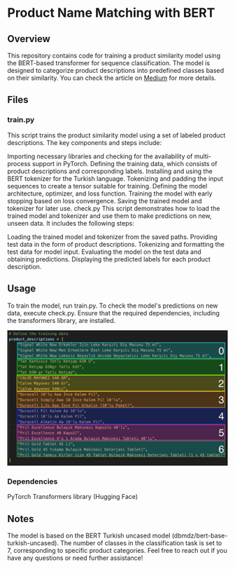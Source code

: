 # Product Name Matching with BERT

## Overview

This repository contains code for training a product similarity model using the BERT-based transformer for sequence classification. The model is designed to categorize product descriptions into predefined classes based on their similarity. You can check the article on [Medium](#https://medium.com/@tufekcisencer/dead-simple-product-name-matching-with-nlp-f55c3ce4dcce) for more details.

## Files

### train.py

This script trains the product similarity model using a set of labeled product descriptions. The key components and steps include:

Importing necessary libraries and checking for the availability of multi-process support in PyTorch.
Defining the training data, which consists of product descriptions and corresponding labels.
Installing and using the BERT tokenizer for the Turkish language.
Tokenizing and padding the input sequences to create a tensor suitable for training.
Defining the model architecture, optimizer, and loss function.
Training the model with early stopping based on loss convergence.
Saving the trained model and tokenizer for later use.
check.py
This script demonstrates how to load the trained model and tokenizer and use them to make predictions on new, unseen data. It includes the following steps:

Loading the trained model and tokenizer from the saved paths.
Providing test data in the form of product descriptions.
Tokenizing and formatting the test data for model input.
Evaluating the model on the test data and obtaining predictions.
Displaying the predicted labels for each product description.

## Usage

To train the model, run train.py. To check the model's predictions on new data, execute check.py. Ensure that the required dependencies, including the transformers library, are installed.

![example image](app.module.webp)

### Dependencies

PyTorch
Transformers library (Hugging Face)

## Notes

The model is based on the BERT Turkish uncased model (dbmdz/bert-base-turkish-uncased).
The number of classes in the classification task is set to 7, corresponding to specific product categories.
Feel free to reach out if you have any questions or need further assistance!
